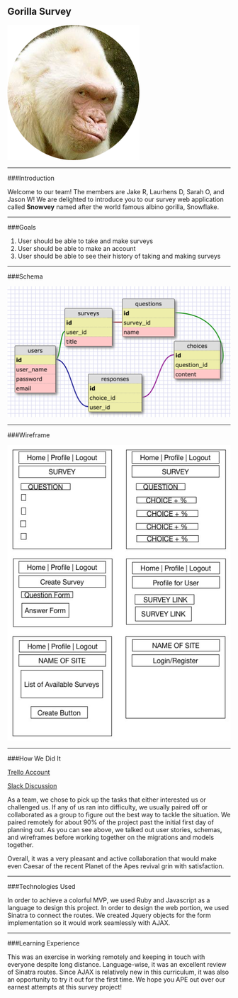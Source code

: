 ## Gorilla Survey

![gorilla](imgs/survey_gorilla.png)

---

###Introduction

Welcome to our team! The members are Jake R, Laurhens D, Sarah O, and Jason W! We are delighted to introduce you to our survey web application called **Snowvey** named after the world famous albino gorilla, Snowflake.

---

###Goals

1. User should be able to take and make surveys
2. User should be able to make an account
3. User should be able to see their history of taking and making surveys

---

###Schema

![schema](imgs/schema_gorilla.png)

---

###Wireframe

![wireframe](imgs/gorilla_wireframe.jpg)

---

###How We Did It

[Trello Account](https://trello.com/b/lVvLKqOZ/gorilla-survey)

[Slack Discussion](https://jakingoff.slack.com/messages/gorilla-survey/)

As a team, we chose to pick up the tasks that either interested us or challenged us. If any of us ran into difficulty, we usually paired off or collaborated as a group to figure out the best way to tackle the situation. We paired remotely for about 90% of the project past the initial first day of planning out. As you can see above, we talked out user stories, schemas, and wireframes before working together on the migrations and models together.

Overall, it was a very pleasant and active collaboration that would make even Caesar of the recent Planet of the Apes revival grin with satisfaction.

---

###Technologies Used

In order to achieve a colorful MVP, we used Ruby and Javascript as a language to design this project. In order to design the web portion, we used Sinatra to connect the routes. We created Jquery objects for the form implementation so it would work seamlessly with AJAX.

---

###Learning Experience

This was an exercise in working remotely and keeping in touch with everyone despite long distance. Language-wise, it was an excellent review of Sinatra routes. Since AJAX is relatively new in this curriculum, it was also an opportunity to try it out for the first time. We hope you APE out over our earnest attempts at this survey project!


